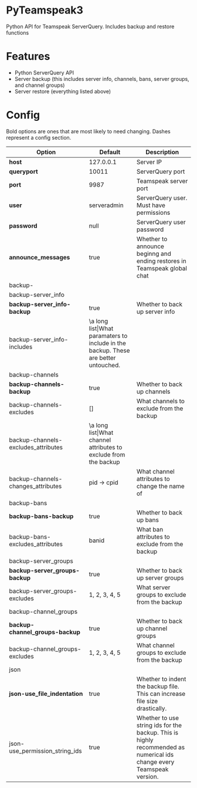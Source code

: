 # PyTeamspeak3
Python API for Teamspeak ServerQuery. Includes backup and restore functions

# Features
- Python ServerQuery API
- Server backup (this includes server info, channels, bans, server groups, and channel groups)
- Server restore (everything listed above)

# Config
Bold options are ones that are most likely to need changing. Dashes represent a config section.

|Option|Default|Description|
|---|---|---|
|**host**|127.0.0.1|Server IP|
|**queryport**|10011|ServerQuery port|
|**port**|9987|Teamspeak server port|
|**user**|serveradmin|ServerQuery user. Must have permissions|
|**password**|null|ServerQuery user password|
|**announce_messages**|true|Whether to announce beginng and ending restores in Teamspeak global chat|
|backup-|||
|backup-server_info|||
|**backup-server_info-backup**|true|Whether to back up server info|
|backup-server_info-includes|\\a long list\\|What paramaters to include in the backup. These are better untouched.|
|backup-channels|||
|**backup-channels-backup**|true|Whether to back up channels|
|backup-channels-excludes|[]|What channels to exclude from the backup|
|backup-channels-excludes_attributes|\\a long list\\|What channel attributes to exclude from the backup|
|backup-channels-changes_attributes|pid -> cpid|What channel attributes to change the name of|
|backup-bans|||
|**backup-bans-backup**|true|Whether to back up bans|
|backup-bans-excludes_attributes|banid|What ban attributes to exclude from the backup|
|backup-server_groups|||
|**backup-server_groups-backup**|true|Whether to back up server groups|
|backup-server_groups-excludes|1, 2, 3, 4, 5|What server groups to exclude from the backup|
|backup-channel_groups|||
|**backup-channel_groups-backup**|true|Whether to back up channel groups|
|backup-channel_groups-excludes|1, 2, 3, 4, 5|What channel groups to exclude from the backup|
|json|||
|**json-use_file_indentation**|true|Whether to indent the backup file. This can increase file size drastically.|
|json-use_permission_string_ids|true|Whether to use string ids for the backup. This is highly recommended as numerical ids change every Teamspeak version.|
